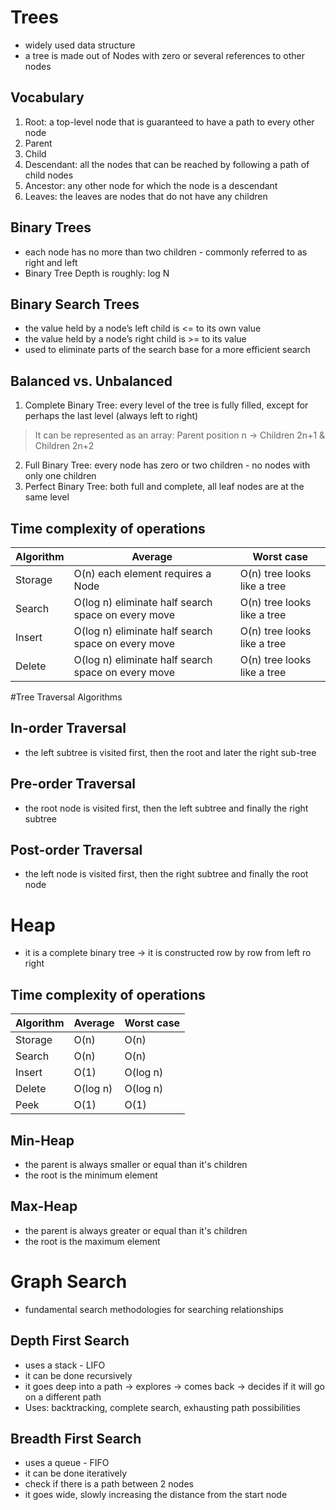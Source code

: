 # Trees

- widely used data structure
- a tree is made out of Nodes with zero or several references to other nodes

## Vocabulary
1. Root: a top-level node that is guaranteed to have a path to every other node
2. Parent
3. Child
4. Descendant: all the nodes that can be reached by following a path of child nodes
5. Ancestor: any other node for which the node is a descendant
6. Leaves: the leaves are nodes that do not have any children

## Binary Trees
- each node has no more than two children - commonly referred to as right and left
- Binary Tree Depth is roughly: log N

## Binary Search Trees
- the value held by a node’s left child is <= to its own value
- the value held by a node’s right child is >= to its value
- used to eliminate parts of the search base for a more efficient search

## Balanced vs. Unbalanced
1. Complete Binary Tree: every level of the tree is fully filled, except for perhaps the last level (always left to right)

> It can be represented as an array: Parent position n -> Children 2n+1 & Children 2n+2

2. Full Binary Tree: every node has zero or two children - no nodes with only one children
3. Perfect Binary Tree: both full and complete, all leaf nodes are at the same level

## Time complexity of operations

| Algorithm | Average                                            | Worst case                  |
| --------- | -------------------------------------------------- | --------------------------- |
| Storage   | O(n) each element requires a Node                  | O(n) tree looks like a tree |
| Search    | O(log n) eliminate half search space on every move | O(n) tree looks like a tree |
| Insert    | O(log n) eliminate half search space on every move | O(n) tree looks like a tree |
| Delete    | O(log n) eliminate half search space on every move | O(n) tree looks like a tree |

#Tree Traversal Algorithms

## In-order Traversal
- the left subtree is visited first, then the root and later the right sub-tree

## Pre-order Traversal
- the root node is visited first, then the left subtree and finally the right subtree

## Post-order Traversal
- the left node is visited first, then the right subtree and finally the root node

# Heap
- it is a complete binary tree -> it is constructed row by row from left ro right

## Time complexity of operations

| Algorithm | Average  | Worst case |
| --------- | -------- | -----------|
| Storage   | O(n)     | O(n)       |
| Search    | O(n)     | O(n)       |
| Insert    | O(1)     | O(log n)   |
| Delete    | O(log n) | O(log n)   |
| Peek      | O(1)     | O(1)       |

## Min-Heap
- the parent is always smaller or equal than it's children
- the root is the minimum element

## Max-Heap
- the parent is always greater or equal than it's children
- the root is the maximum element

# Graph Search
- fundamental search methodologies for searching relationships

## Depth First Search
- uses a stack - LIFO
- it can be done recursively
- it goes deep into a path -> explores -> comes back -> decides if it will go on a different path
- Uses: backtracking, complete search, exhausting path possibilities

## Breadth First Search
- uses a queue - FIFO
- it can be done iteratively
- check if there is a path between 2 nodes
- it goes wide, slowly increasing the distance from the start node
